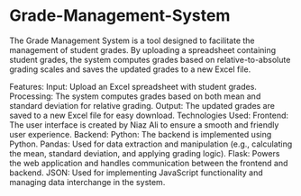 # Grade-Management-System
The Grade Management System is a tool designed to facilitate the management of student grades. By uploading a spreadsheet containing student grades, the system computes grades based on relative-to-absolute grading scales and saves the updated grades to a new Excel file.

Features:
Input: Upload an Excel spreadsheet with student grades.
Processing: The system computes grades based on both mean and standard deviation for relative grading.
Output: The updated grades are saved to a new Excel file for easy download.
Technologies Used:
Frontend: The user interface is created by Niaz Ali to ensure a smooth and friendly user experience.
Backend:
Python: The backend is implemented using Python.
Pandas: Used for data extraction and manipulation (e.g., calculating the mean, standard deviation, and applying grading logic).
Flask: Powers the web application and handles communication between the frontend and backend.
JSON: Used for implementing JavaScript functionality and managing data interchange in the system.

